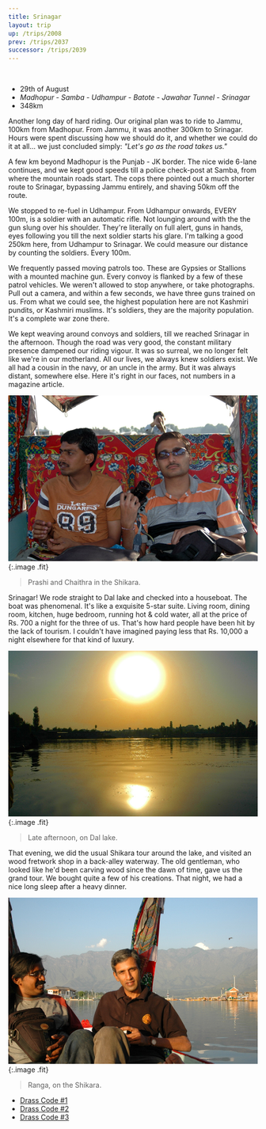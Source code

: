 ```yaml
---
title: Srinagar
layout: trip
up: /trips/2008
prev: /trips/2037
successor: /trips/2039
---
```


&nbsp;

- 29th of August
- _Madhopur - Samba - Udhampur - Batote - Jawahar Tunnel -               Srinagar_
- 348km


Another long day of hard riding. Our original plan was to ride             to Jammu, 100km from Madhopur. From Jammu, it was another 300km             to Srinagar. Hours were spent discussing how we should do it,             and whether we could do it at all... we just concluded simply:             _&quot;Let's go as the road takes us.&quot;_

A few km beyond Madhopur is the Punjab - JK border. The nice             wide 6-lane continues, and we kept good speeds till a police             check-post at Samba, from where the mountain roads start. The             cops there pointed out a much shorter route to Srinagar,             bypassing Jammu entirely, and shaving 50km off the route.

We stopped to re-fuel in Udhampur. From Udhampur onwards,             EVERY 100m, is a soldier with an automatic rifle. Not lounging             around with the the gun slung over his shoulder. They're             literally on full alert, guns in hands, eyes following you till             the next soldier starts his glare. I'm talking a good 250km             here, from Udhampur to Srinagar. We could measure our distance             by counting the soldiers. Every 100m.

We frequently passed moving patrols too. These are Gypsies or             Stallions with a mounted machine gun. Every convoy is flanked by             a few of these patrol vehicles. We weren't allowed to stop             anywhere, or take photographs. Pull out a camera, and within a             few seconds, we have three guns trained on us. From what we             could see, the highest population here are not Kashmiri pundits,             or Kashmiri muslims. It's soldiers, they are the majority             population. It's a complete war zone there.

We kept weaving around convoys and soldiers, till we reached             Srinagar in the afternoon. Though the road was very good, the             constant military presence dampened our riding vigour. It was so             surreal, we no longer felt like we're in our motherland. All our             lives, we always knew soldiers exist. We all had a cousin in the             navy, or an uncle in the army. But it was always distant,             somewhere else. Here it's right in our faces, not numbers in a             magazine article.

![DSC_0224.JPG](/images/photos/DSC_0224.JPG 'DSC_0224.JPG'){:.image .fit}


>  Prashi and Chaithra in the Shikara. 

Srinagar! We rode straight to Dal lake and checked into a             houseboat. The boat was phenomenal. It's like a exquisite 5-star             suite. Living room, dining room, kitchen, huge bedroom, running             hot &amp; cold water, all at the price of Rs. 700 a night for             the three of us. That's how hard people have been hit by the             lack of tourism. I couldn't have imagined paying less that Rs.             10,000 a night elsewhere for that kind of luxury.

![DSC_0225.JPG](/images/photos/DSC_0225.JPG 'DSC_0225.JPG'){:.image .fit}


>  Late afternoon, on Dal lake. 

That evening, we did the usual Shikara tour around the lake,             and visited an wood fretwork shop in a back-alley waterway. The             old gentleman, who looked like he'd been carving wood since the             dawn of time, gave us the grand tour. We bought quite a few of             his creations. That night, we had a nice long sleep after a             heavy dinner.

![DSC_0226.JPG](/images/photos/DSC_0226.JPG 'DSC_0226.JPG'){:.image .fit}


>  Ranga, on the Shikara. 


* [Drass Code #1](/trips/2039)
* [Drass Code #2](/trips/2040)
* [Drass Code #3](/trips/2041)
